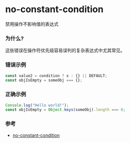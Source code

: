 # no-constant-condition

禁用操作不影响值的表达式

### 为什么?

这些错误在操作符优先级容易误判的复杂表达式中尤其常见。

### 错误示例

```js
const value2 = condition ? x : {} || DEFAULT;
const objIsEmpty = someObj === {};
```

### 正确示例

```js
Console.log("Hello world!");
const objIsEmpty = Object.keys(someObj).length === 0;
```

### 参考

- [no-constant-condition](https://eslint.org/docs/rules/no-constant-condition)
